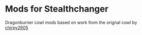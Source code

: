 # Mods for Stealthchanger

Dragonburner cowl mods based on work from the orignal cowl by [chirpy2605](https://github.com/chirpy2605/voron)
